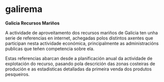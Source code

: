 # galirema

__Galicia Recursos Mariños__

A actividade de aproveitamento dos recursos mariños de Galicia ten unha serie de referencias en internet, achegadas polos distintos axentes que participan nesta actividade económica, principalmente as administracións publicas que teñen competencia sobre ela.

Estas referencias abarcan desde a planificación anual da actividade de explotación do recurso, pasando pola descrición das zonas costeiras de produción e as estadisticas detalladas da primeira venda dos produtos pesqueiros.
